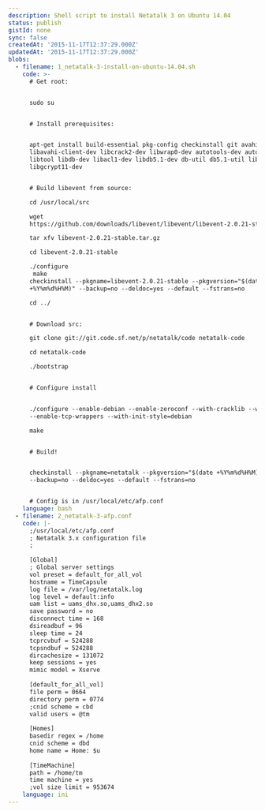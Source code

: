 ```yaml
---
description: Shell script to install Netatalk 3 on Ubuntu 14.04
status: publish
gistId: none
sync: false
createdAt: '2015-11-17T12:37:29.000Z'
updatedAt: '2015-11-17T12:37:29.000Z'
blobs:
  - filename: 1_netatalk-3-install-on-ubuntu-14.04.sh
    code: >-
      # Get root:


      sudo su


      # Install prerequisites:


      apt-get install build-essential pkg-config checkinstall git avahi-daemon
      libavahi-client-dev libcrack2-dev libwrap0-dev autotools-dev automake
      libtool libdb-dev libacl1-dev libdb5.1-dev db-util db5.1-util libgcrypt11
      libgcrypt11-dev


      # Build libevent from source:

      cd /usr/local/src

      wget
      https://github.com/downloads/libevent/libevent/libevent-2.0.21-stable.tar.gz

      tar xfv libevent-2.0.21-stable.tar.gz

      cd libevent-2.0.21-stable

      ./configure
       make
      checkinstall --pkgname=libevent-2.0.21-stable --pkgversion="$(date
      +%Y%m%d%H%M)" --backup=no --deldoc=yes --default --fstrans=no

      cd ../


      # Download src:

      git clone git://git.code.sf.net/p/netatalk/code netatalk-code

      cd netatalk-code

      ./bootstrap


      # Configure install


      ./configure --enable-debian --enable-zeroconf --with-cracklib --with-acls
      --enable-tcp-wrappers --with-init-style=debian

      make


      # Build!


      checkinstall --pkgname=netatalk --pkgversion="$(date +%Y%m%d%H%M)"
      --backup=no --deldoc=yes --default --fstrans=no


      # Config is in /usr/local/etc/afp.conf
    language: bash
  - filename: 2_netatalk-3-afp.conf
    code: |-
      ;/usr/local/etc/afp.conf
      ; Netatalk 3.x configuration file
      ;
       
      [Global]
      ; Global server settings
      vol preset = default_for_all_vol
      hostname = TimeCapsule
      log file = /var/log/netatalk.log
      log level = default:info
      uam list = uams_dhx.so,uams_dhx2.so
      save password = no
      disconnect time = 168
      dsireadbuf = 96
      sleep time = 24
      tcprcvbuf = 524288
      tcpsndbuf = 524288
      dircachesize = 131072
      keep sessions = yes
      mimic model = Xserve
       
      [default_for_all_vol]
      file perm = 0664
      directory perm = 0774
      ;cnid scheme = cbd
      valid users = @tm
       
      [Homes]
      basedir regex = /home
      cnid scheme = dbd
      home name = Home: $u
       
      [TimeMachine]
      path = /home/tm
      time machine = yes
      ;vol size limit = 953674
    language: ini
---
```


